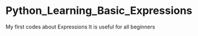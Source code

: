 # Python_Learning_Basic_Expressions
My first codes about Expressions
It is useful for all beginners
